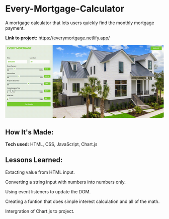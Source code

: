 
# Every-Mortgage-Calculator
A mortgage calculator that lets users quickly find the monthly mortgage payment.

**Link to project:** https://everymortgage.netlify.app/

![](https://github.com/derekdevs4days/Every-Mortgage-Calculator/blob/main/gif2.gif)

## How It's Made:

**Tech used:** HTML, CSS, JavaScript, Chart.js


## Lessons Learned:

Extacting value from HTML input. 

Converting a string input with numbers into numbers only.

Using event listeners to update the DOM.

Creating a funtion that does simple interest calculation and all of the math.

Intergration of Chart.js to project.

